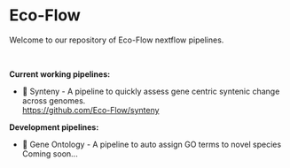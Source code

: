 # Eco-Flow

Welcome to our repository of Eco-Flow nextflow pipelines. 

<br/>

**Current working pipelines:**

- 🔭 Synteny - A pipeline to quickly assess gene centric syntenic change across genomes.<br/>
  https://github.com/Eco-Flow/synteny

**Development pipelines:**
- 🌱 Gene Ontology - A pipeline to auto assign GO terms to novel species
  Coming soon...
